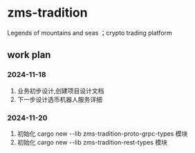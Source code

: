 # zms-tradition
Legends of mountains and seas ；crypto trading platform

## work plan

### 2024-11-18 
 1. 业务初步设计,创建项目设计文档
 2. 下一步设计选币机器人服务详细 
### 2024-11-20
1. 初始化 cargo new --lib zms-tradition-proto-grpc-types 模块
2. 初始化 cargo new --lib zms-tradition-rest-types 模块